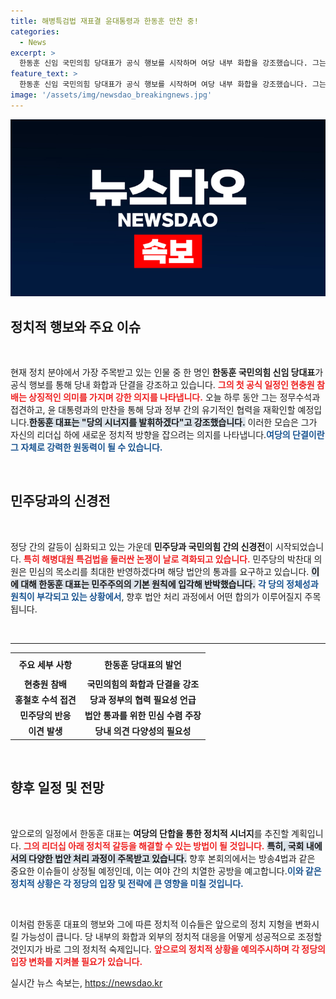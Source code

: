 ```yaml
---
title: 해병특검법 재표결 윤대통령과 한동훈 만찬 중!
categories:
  - News
excerpt: >
  한동훈 신임 국민의힘 당대표가 공식 행보를 시작하며 여당 내부 화합을 강조했습니다. 그는 민주당과의 갈등 쟁점으로 떠오른 해병대원 특검법에 대한 입장을 밝혔고, 정부와의 시너지를 통해 원활한 정치 행보를 예고했습니다.
feature_text: >
  한동훈 신임 국민의힘 당대표가 공식 행보를 시작하며 여당 내부 화합을 강조했습니다. 그는 민주당과의 갈등 쟁점으로 떠오른 해병대원 특검법에 대한 입장을 밝혔고, 정부와의 시너지를 통해 원활한 정치 행보를 예고했습니다.
image: '/assets/img/newsdao_breakingnews.jpg'
---
```


<p><img src="/assets/img/newsdao_breakingnews.jpg" alt="implanttips 속보" /></p>

<h2 data-ke-size="size26">정치적 행보와 주요 이슈</h2>

<p data-ke-size="size16">&nbsp;</p>

<p>현재 정치 분야에서 가장 주목받고 있는 인물 중 한 명인 <strong>한동훈 국민의힘 신임 당대표</strong>가 공식 행보를 통해 당내 화합과 단결을 강조하고 있습니다. <b><span style="color: #ee2323;">그의 첫 공식 일정인 현충원 참배는 상징적인 의미를 가지며 강한 의지를 나타냅니다.</span></b> 오늘 하루 동안 그는 정무수석과 접견하고, 윤 대통령과의 만찬을 통해 당과 정부 간의 유기적인 협력을 재확인할 예정입니다.<b><span style="background-color: #21538527;">한동훈 대표는 "당의 시너지를 발휘하겠다"고 강조했습니다.</span></b> 이러한 모습은 그가 자신의 리더십 하에 새로운 정치적 방향을 잡으려는 의지를 나타냅니다.<b><span style="color: #1a5490;">여당의 단결이란 그 자체로 강력한 원동력이 될 수 있습니다.</span></b></p>

<p data-ke-size="size16">&nbsp;</p>

<h2 data-ke-size="size26">민주당과의 신경전</h2>

<p data-ke-size="size16">&nbsp;</p>

<p>정당 간의 갈등이 심화되고 있는 가운데 <strong>민주당과 국민의힘 간의 신경전</strong>이 시작되었습니다. <b><span style="color: #ee2323;">특히 해병대원 특검법을 둘러싼 논쟁이 날로 격화되고 있습니다.</span></b> 민주당의 박찬대 의원은 민심의 목소리를 최대한 반영하겠다며 해당 법안의 통과를 요구하고 있습니다. <b><span style="background-color: #21538527;">이에 대해 한동훈 대표는 민주주의의 기본 원칙에 입각해 반박했습니다.</span></b> <b><span style="color: #1a5490;">각 당의 정체성과 원칙이 부각되고 있는 상황에서</span></b>, 향후 법안 처리 과정에서 어떤 합의가 이루어질지 주목됩니다.</p>

<p data-ke-size="size16">&nbsp;</p>

<hr />

<table style="width: 100%; border-collapse: collapse;">
  <tr>
    <th style="text-align: center; height: 30px;">주요 세부 사항</th>
    <th style="text-align: center; height: 30px;">한동훈 당대표의 발언</th>
  </tr>
  <tr>
    <td style="text-align: center; height: 17px;"><b>현충원 참배</b></td>
    <td style="text-align: center; height: 17px;"><b>국민의힘의 화합과 단결을 강조</b></td>
  </tr>
  <tr>
    <td style="text-align: center; height: 17px;"><b>홍철호 수석 접견</b></td>
    <td style="text-align: center; height: 17px;"><b>당과 정부의 협력 필요성 언급</b></td>
  </tr>
  <tr>
    <td style="text-align: center; height: 17px;"><b>민주당의 반응</b></td>
    <td style="text-align: center; height: 17px;"><b>법안 통과를 위한 민심 수렴 주장</b></td>
  </tr>
  <tr>
    <td style="text-align: center; height: 17px;"><b>이견 발생</b></td>
    <td style="text-align: center; height: 17px;"><b>당내 의견 다양성의 필요성</b></td>
  </tr>
</table>

<p data-ke-size="size16">&nbsp;</p>

<h2 data-ke-size="size26">향후 일정 및 전망</h2>

<p data-ke-size="size16">&nbsp;</p>

<p>앞으로의 일정에서 한동훈 대표는 <strong>여당의 단합을 통한 정치적 시너지</strong>를 추진할 계획입니다. <b><span style="color: #ee2323;">그의 리더십 아래 정치적 갈등을 해결할 수 있는 방법이 될 것입니다.</span></b> <b><span style="background-color: #21538527;">특히, 국회 내에서의 다양한 법안 처리 과정이 주목받고 있습니다.</span></b> 향후 본회의에서는 방송4법과 같은 중요한 이슈들이 상정될 예정인데, 이는 여야 간의 치열한 공방을 예고합니다.<b><span style="color: #1a5490;">이와 같은 정치적 상황은 각 정당의 입장 및 전략에 큰 영향을 미칠 것입니다.</span></b></p>

<p data-ke-size="size16">&nbsp;</p>

<p>이처럼 한동훈 대표의 행보와 그에 따른 정치적 이슈들은 앞으로의 정치 지형을 변화시킬 가능성이 큽니다. 당 내부의 화합과 외부의 정치적 대응을 어떻게 성공적으로 조정할 것인지가 바로 그의 정치적 숙제입니다. <b><span style="color: #ee2323;">앞으로의 정치적 상황을 예의주시하며 각 정당의 입장 변화를 지켜볼 필요가 있습니다.</span></b></p>
실시간 뉴스 속보는, <a href="https://newsdao.kr" rel="dofollow">https://newsdao.kr</a>


